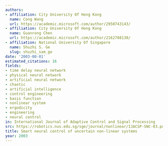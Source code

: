 ```yaml
---
authors:
- affiliation: City University Of Hong Kong
  name: Cong Wang
  url: https://academic.microsoft.com/author/2950743143/
- affiliation: City University Of Hong Kong
  name: Guanrong Chen
  url: https://academic.microsoft.com/author/2162788130/
- affiliation: National University Of Singapore
  name: Shuzhi S. Ge
  slug: shuzhi_sam_ge
date: '2003-08-01'
estimated_citations: 16
fields:
- time delay neural network
- physical neural network
- artificial neural network
- chaotic
- artificial intelligence
- control engineering
- basis function
- nonlinear system
- ergodicity
- engineering
- neural control
in: International Journal of Adaptive Control and Signal Processing
src: https://robotics.nus.edu.sg/sge/journal/nonlinear/IJACSP-SNC-03.pdf
title: Smart neural control of uncertain non-linear systems
year: 2003
---
```

